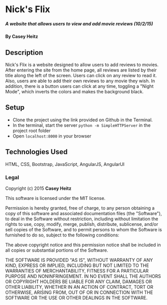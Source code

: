 # Nick's Flix

##### A website that allows users to view and add movie reviews (10/2/15)

#### By Casey Heitz

## Description

Nick's Flix is a website designed to allow users to add reviews to movies.  After entering the site from the home page, all reviews are listed by their title along the left of the screen.  Users can click on any review to read it.  Also, users are able to add their own reviews to any movie they wish. In addition, there is a button users can click at any time, toggling a "Night Mode", which inverts the colors and makes the background black.

## Setup

* Clone the project using the link provided on Github in the Terminal.
* In the terminal, start the server ```python -m SimpleHTTPServer``` in the project root folder
* Open ```localhost:8000``` in your browser

## Technologies Used

HTML, CSS, Bootstrap, JavaScript, AngularJS, AngularUI

### Legal

Copyright (c) 2015 **Casey Heitz**

This software is licensed under the MIT license.

Permission is hereby granted, free of charge, to any person obtaining a copy
of this software and associated documentation files (the "Software"), to deal
in the Software without restriction, including without limitation the rights
to use, copy, modify, merge, publish, distribute, sublicense, and/or sell
copies of the Software, and to permit persons to whom the Software is
furnished to do so, subject to the following conditions:

The above copyright notice and this permission notice shall be included in
all copies or substantial portions of the Software.

THE SOFTWARE IS PROVIDED "AS IS", WITHOUT WARRANTY OF ANY KIND, EXPRESS OR
IMPLIED, INCLUDING BUT NOT LIMITED TO THE WARRANTIES OF MERCHANTABILITY,
FITNESS FOR A PARTICULAR PURPOSE AND NONINFRINGEMENT. IN NO EVENT SHALL THE
AUTHORS OR COPYRIGHT HOLDERS BE LIABLE FOR ANY CLAIM, DAMAGES OR OTHER
LIABILITY, WHETHER IN AN ACTION OF CONTRACT, TORT OR OTHERWISE, ARISING FROM,
OUT OF OR IN CONNECTION WITH THE SOFTWARE OR THE USE OR OTHER DEALINGS IN
THE SOFTWARE.
